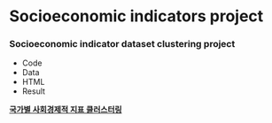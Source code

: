 # Socioeconomic indicators project
### Socioeconomic indicator dataset clustering project
- Code
- Data
- HTML
- Result

[**국가별 사회경제적 지표 클러스터링**](https://hkl22.tistory.com/162)